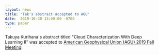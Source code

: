 ```yaml
---
layout: news
title: "Tak's abstract accepted to AGU"
date:  2019-10-30 13:00:00 -0700
type: paper
---
```

Takuya Kurihana's abstract titled "Cloud Characterization With Deep Learning II" was accepted to [American Geophysical Union (AGU) 2019 Fall Meeting](https://agu.confex.com/agu/fm19/meetingapp.cgi/Paper/492604).

